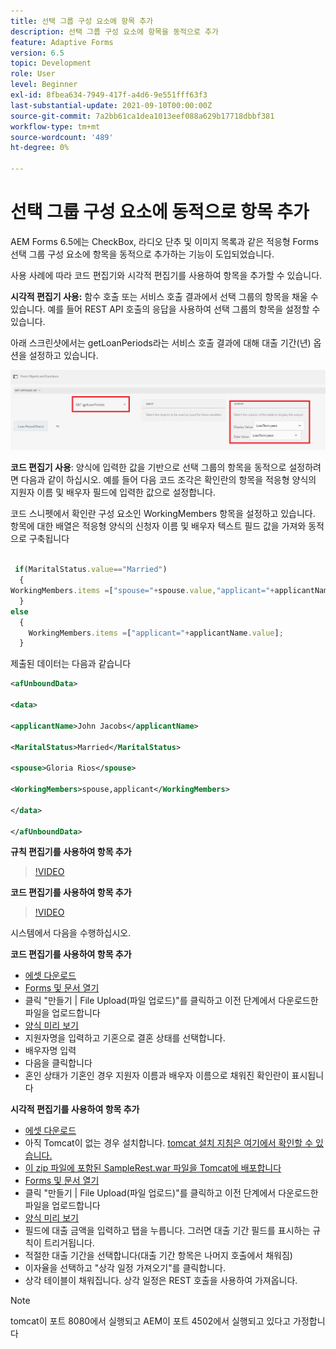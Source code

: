```yaml
---
title: 선택 그룹 구성 요소에 항목 추가
description: 선택 그룹 구성 요소에 항목을 동적으로 추가
feature: Adaptive Forms
version: 6.5
topic: Development
role: User
level: Beginner
exl-id: 8fbea634-7949-417f-a4d6-9e551fff63f3
last-substantial-update: 2021-09-10T00:00:00Z
source-git-commit: 7a2bb61ca1dea1013eef088a629b17718dbbf381
workflow-type: tm+mt
source-wordcount: '489'
ht-degree: 0%

---
```


# 선택 그룹 구성 요소에 동적으로 항목 추가

AEM Forms 6.5에는 CheckBox, 라디오 단추 및 이미지 목록과 같은 적응형 Forms 선택 그룹 구성 요소에 항목을 동적으로 추가하는 기능이 도입되었습니다.


사용 사례에 따라 코드 편집기와 시각적 편집기를 사용하여 항목을 추가할 수 있습니다.

**시각적 편집기 사용:** 함수 호출 또는 서비스 호출 결과에서 선택 그룹의 항목을 채울 수 있습니다. 예를 들어 REST API 호출의 응답을 사용하여 선택 그룹의 항목을 설정할 수 있습니다.

아래 스크린샷에서는 getLoanPeriods라는 서비스 호출 결과에 대해 대출 기간(년) 옵션을 설정하고 있습니다.

![규칙 편집기](assets/ruleeditor.png)

**코드 편집기 사용**: 양식에 입력한 값을 기반으로 선택 그룹의 항목을 동적으로 설정하려면 다음과 같이 하십시오. 예를 들어 다음 코드 조각은 확인란의 항목을 적응형 양식의 지원자 이름 및 배우자 필드에 입력한 값으로 설정합니다.

코드 스니펫에서 확인란 구성 요소인 WorkingMembers 항목을 설정하고 있습니다. 항목에 대한 배열은 적응형 양식의 신청자 이름 및 배우자 텍스트 필드 값을 가져와 동적으로 구축됩니다

```javascript
 
 if(MaritalStatus.value=="Married")
  {
WorkingMembers.items =["spouse="+spouse.value,"applicant="+applicantName.value];
  }
else
  {
    WorkingMembers.items =["applicant="+applicantName.value];
  }
```

제출된 데이터는 다음과 같습니다

```xml
<afUnboundData>

<data>

<applicantName>John Jacobs</applicantName>

<MaritalStatus>Married</MaritalStatus>

<spouse>Gloria Rios</spouse>

<WorkingMembers>spouse,applicant</WorkingMembers>

</data>

</afUnboundData>
```

**규칙 편집기를 사용하여 항목 추가**

>[!VIDEO](https://video.tv.adobe.com/v/26847?quality=12&learn=on)

**코드 편집기를 사용하여 항목 추가**

>[!VIDEO](https://video.tv.adobe.com/v/26848?quality=12&learn=on)

시스템에서 다음을 수행하십시오.

**코드 편집기를 사용하여 항목 추가**

* [에셋 다운로드](assets/usingthecodeeditor.zip)
* [Forms 및 문서 열기](http://localhost:4502/aem/forms.html/content/dam/formsanddocuments)
* 클릭 &quot;만들기 | File Upload(파일 업로드)&quot;를 클릭하고 이전 단계에서 다운로드한 파일을 업로드합니다
* [양식 미리 보기](http://localhost:4502/content/dam/formsanddocuments/simpleform/jcr:content?wcmmode=disabled)
* 지원자명을 입력하고 기혼으로 결혼 상태를 선택합니다.
* 배우자명 입력
* 다음을 클릭합니다
* 혼인 상태가 기혼인 경우 지원자 이름과 배우자 이름으로 채워진 확인란이 표시됩니다

**시각적 편집기를 사용하여 항목 추가**

* [에셋 다운로드](assets/usingthevisualeditor.zip)
* 아직 Tomcat이 없는 경우 설치합니다. [tomcat 설치 지침은 여기에서 확인할 수 있습니다.](https://experienceleague.adobe.com/docs/experience-manager-learn/forms/ic-print-channel-tutorial/introduction.html)
* [이 zip 파일에 포함된 SampleRest.war 파일을 Tomcat에 배포합니다](assets/sample-rest.zip)
* [Forms 및 문서 열기](http://localhost:4502/aem/forms.html/content/dam/formsanddocuments)
* 클릭 &quot;만들기 | File Upload(파일 업로드)&quot;를 클릭하고 이전 단계에서 다운로드한 파일을 업로드합니다
* [양식 미리 보기](http://localhost:4502/content/dam/formsanddocuments/amortizationschedule/jcr:content?wcmmode=disabled)
* 필드에 대출 금액을 입력하고 탭을 누릅니다. 그러면 대출 기간 필드를 표시하는 규칙이 트리거됩니다.
* 적절한 대출 기간을 선택합니다(대출 기간 항목은 나머지 호출에서 채워짐)
* 이자율을 선택하고 &quot;상각 일정 가져오기&quot;를 클릭합니다.
* 상각 테이블이 채워집니다. 상각 일정은 REST 호출을 사용하여 가져옵니다.

>[!NOTE]
> tomcat이 포트 8080에서 실행되고 AEM이 포트 4502에서 실행되고 있다고 가정합니다
